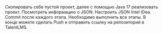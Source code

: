 Скопировать себе пустой проект, далее с помощью Java 17 реализовать проект. 
Посмотреть информацию о JSON.
Настроить JSON Intel IDea.
Commit после каждого этапа. 
Необходимо выполнить все этапы. 
В конце можете сделать Push и отправить ссылку на репозиторий в TalentLMS.
